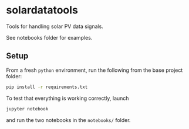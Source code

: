# solardatatools

Tools for handling solar PV data signals. 

See notebooks folder for examples.

## Setup

From a fresh `python` environment, run the following from the base project folder:

```bash
pip install -r requirements.txt
```

To test that everything is working correctly, launch

```bash
jupyter notebook
```

and run the two notebooks in the `notebooks/` folder.
